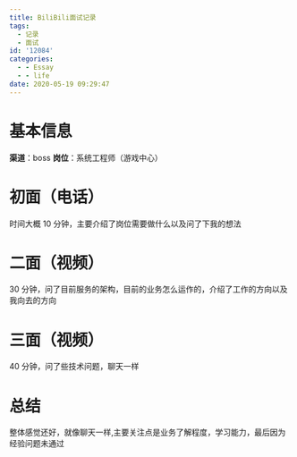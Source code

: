 ```yaml
---
title: BiliBili面试记录
tags:
  - 记录
  - 面试
id: '12084'
categories:
  - - Essay
  - - life
date: 2020-05-19 09:29:47
---
```


# 基本信息

**渠道**：boss **岗位**：系统工程师（游戏中心）

# 初面（电话）

时间大概 10 分钟，主要介绍了岗位需要做什么以及问了下我的想法
<!--more-->
# 二面（视频）

30 分钟，问了目前服务的架构，目前的业务怎么运作的，介绍了工作的方向以及我向去的方向

# 三面（视频）

40 分钟，问了些技术问题，聊天一样

# 总结

整体感觉还好，就像聊天一样,主要关注点是业务了解程度，学习能力，最后因为经验问题未通过